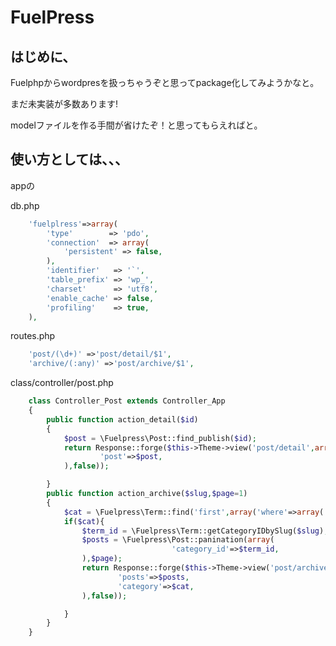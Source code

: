 FuelPress
=======

はじめに、
---------

Fuelphpからwordpresを扱っちゃうぞと思ってpackage化してみようかなと。

まだ未実装が多数あります! 

modelファイルを作る手間が省けたぞ！と思ってもらえればと。



使い方としては、、、
---------

appの

db.php
```php
	'fuelplress'=>array(
		'type'        => 'pdo',
		'connection'  => array(
			'persistent' => false,
		),
		'identifier'   => '`',
		'table_prefix' => 'wp_',
		'charset'      => 'utf8',
		'enable_cache' => false,
		'profiling'    => true,
	),
```


routes.php
```php
	'post/(\d+)' =>'post/detail/$1',
	'archive/(:any)' =>'post/archive/$1',
```

class/controller/post.php
```php
	class Controller_Post extends Controller_App
	{
		public function action_detail($id)
		{
			$post = \Fuelpress\Post::find_publish($id);
			return Response::forge($this->Theme->view('post/detail',array(
					'post'=>$post,
			),false));

		}
		public function action_archive($slug,$page=1)
		{
			$cat = \Fuelpress\Term::find('first',array('where'=>array('slug'=>$slug)));
			if($cat){
				$term_id = \Fuelpress\Term::getCategoryIDbySlug($slug);
				$posts = \Fuelpress\Post::panination(array(
									'category_id'=>$term_id,
				),$page);
				return Response::forge($this->Theme->view('post/archive',array(
						'posts'=>$posts,
						'category'=>$cat,
				),false));

			}
		}
	}
```
